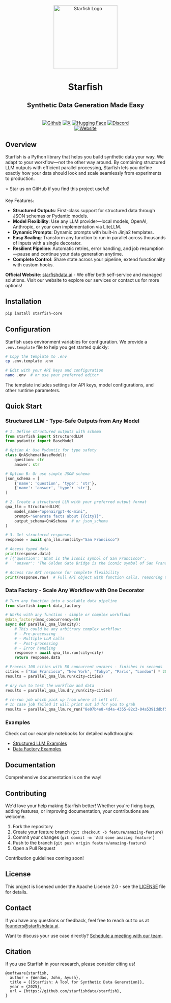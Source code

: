 <p align="center">
  <img src="https://github.com/user-attachments/assets/744c666a-bb5c-418b-aab4-162072c0b8c8" alt="Starfish Logo" width="200"/>
</p>
<h1 align="center">Starfish</h1>
<h3 align="center" style="font-size: 20px; margin-bottom: 4px">Synthetic Data Generation Made Easy</h2>
</br>

<div align="center">

[![Github](https://img.shields.io/badge/starfish-black?style=for-the-badge&logo=github&color=black)](https://github.com/starfishdata/starfish) [![X](https://img.shields.io/badge/starfishdata-black?style=for-the-badge&logo=x&color=black&link=https%3A%2F%2Fx.com%2Fstarfishdata)](https://x.com/starfishdata) [![Hugging Face](https://img.shields.io/badge/starfishdata-yellow?style=for-the-badge&logo=huggingface&labelColor=black&color=black)](https://huggingface.co/starfishdata) [![Discord](https://img.shields.io/badge/starfishdata-yellow?style=for-the-badge&logo=discord&logoColor=white&labelColor=%235865F2&color=%235865F2)](https://discord.gg/qWKmeUtb)
<br>
[![Website](https://img.shields.io/badge/starfishdata-yellow?style=for-the-badge&label=SITE&labelColor=%23DB2777&color=%23FDF2F8)](https://starfishdata.ai/) 
</div>

## Overview

Starfish is a Python library that helps you build synthetic data your way. We adapt to your workflow—not the other way around. By combining structured LLM outputs with efficient parallel processing, Starfish lets you define exactly how your data should look and scale seamlessly from experiments to production.
   
⭐ Star us on GitHub if you find this project useful!

Key Features:
- **Structured Outputs**: First-class support for structured data through JSON schemas or Pydantic models.
- **Model Flexibility**: Use any LLM provider—local models, OpenAI, Anthropic, or your own implementation via LiteLLM.
- **Dynamic Prompts**: Dynamic prompts with built-in Jinja2 templates.
- **Easy Scaling**: Transform any function to run in parallel across thousands of inputs with a single decorator.
- **Resilient Pipeline**: Automatic retries, error handling, and job resumption—pause and continue your data generation anytime.
- **Complete Control**: Share state across your pipeline, extend functionality with custom hooks.

**Official Website**: [starfishdata.ai](https://starfishdata.ai/) - We offer both self-service and managed solutions. Visit our website to explore our services or contact us for more options!

## Installation

```bash
pip install starfish-core
```

## Configuration

Starfish uses environment variables for configuration. We provide a `.env.template` file to help you get started quickly:

```bash
# Copy the template to .env
cp .env.template .env

# Edit with your API keys and configuration
nano .env  # or use your preferred editor
```

The template includes settings for API keys, model configurations, and other runtime parameters.

## Quick Start

### Structured LLM - Type-Safe Outputs from Any Model

```python
# 1. Define structured outputs with schema
from starfish import StructuredLLM
from pydantic import BaseModel

# Option A: Use Pydantic for type safety
class QnASchema(BaseModel):
    question: str
    answer: str

# Option B: Or use simple JSON schema
json_schema = [
    {'name': 'question', 'type': 'str'},
    {'name': 'answer', 'type': 'str'}, 
]

# 2. Create a structured LLM with your preferred output format
qna_llm = StructuredLLM(
    model_name="openai/gpt-4o-mini",
    prompt="Generate facts about {{city}}",
    output_schema=QnASchema  # or json_schema
)

# 3. Get structured responses
response = await qna_llm.run(city="San Francisco")

# Access typed data
print(response.data)
# [{'question': 'What is the iconic symbol of San Francisco?',
#   'answer': 'The Golden Gate Bridge is the iconic symbol of San Francisco, completed in 1937.'}]

# Access raw API response for complete flexibility
print(response.raw)  # Full API object with function calls, reasoning tokens, etc.
```

### Data Factory - Scale Any Workflow with One Decorator

```python
# Turn any function into a scalable data pipeline
from starfish import data_factory

# Works with any function - simple or complex workflows
@data_factory(max_concurrency=50)
async def parallel_qna_llm(city):
    # This could be any arbitrary complex workflow:
    # - Pre-processing
    # - Multiple LLM calls
    # - Post-processing
    # - Error handling
    response = await qna_llm.run(city=city)
    return response.data

# Process 100 cities with 50 concurrent workers - finishes in seconds
cities = ["San Francisco", "New York", "Tokyo", "Paris", "London"] * 20
results = parallel_qna_llm.run(city=cities)

# dry run to test the workflow and data
results = parallel_qna_llm.dry_run(city=cities)
    
# re-run job which pick up from where it left off. 
# In case job failed it will print out id for you to grab
results = parallel_qna_llm.re_run("8e07b4e8-4d4a-4355-82c3-04a5391ddbf5")
```

### Examples

Check out our example notebooks for detailed walkthroughs:
- [Structured LLM Examples](examples/structured_llm.ipynb)
- [Data Factory Examples](examples/data_factory.ipynb)

## Documentation

Comprehensive documentation is on the way!

## Contributing

We'd love your help making Starfish better! Whether you're fixing bugs, adding features, or improving documentation, your contributions are welcome.

1. Fork the repository
2. Create your feature branch (`git checkout -b feature/amazing-feature`)
3. Commit your changes (`git commit -m 'Add some amazing feature'`)
4. Push to the branch (`git push origin feature/amazing-feature`)
5. Open a Pull Request

Contribution guidelines coming soon!

## License

This project is licensed under the Apache License 2.0 - see the [LICENSE](LICENSE) file for details.

## Contact

If you have any questions or feedback, feel free to reach out to us at [founders@starfishdata.ai](mailto:founders@starfishdata.ai).

Want to discuss your use case directly? [Schedule a meeting with our team](https://calendly.com/d/crsb-ckq-fv2/chat-with-starfishdata-team).

## Citation

If you use Starfish in your research, please consider citing us!

```
@software{starfish,
  author = {Wendao, John, Ayush},
  title = {{Starfish: A Tool for Synthetic Data Generation}},
  year = {2025},
  url = {https://github.com/starfishdata/starfish},
}
```

